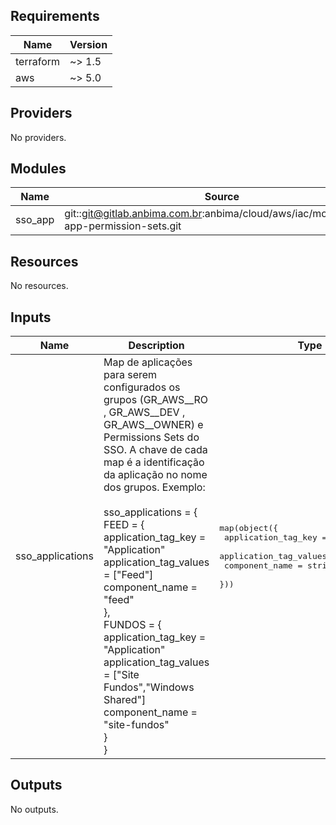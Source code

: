 <!-- BEGIN_TF_DOCS -->
## Requirements

| Name | Version |
|------|---------|
| terraform | ~> 1.5 |
| aws | ~> 5.0 |

## Providers

No providers.

## Modules

| Name | Source | Version |
|------|--------|---------|
| sso\_app | git::git@gitlab.anbima.com.br:anbima/cloud/aws/iac/modules/sso-app-permission-sets.git | main |

## Resources

No resources.

## Inputs

| Name | Description | Type | Default | Required |
|------|-------------|------|---------|:--------:|
| sso\_applications | Map de aplicações para serem configurados os grupos (GR\_AWS\_<APLICACAO>\_RO , GR\_AWS\_<APLICACAO>\_DEV , GR\_AWS\_<APLICACAO>\_OWNER) e Permissions Sets do SSO. A chave de cada map é a identificação da aplicação no nome dos grupos. Exemplo:<br/><br/>  sso\_applications =  {<br/>    FEED = {<br/>      application\_tag\_key    = "Application"<br/>      application\_tag\_values = ["Feed"]<br/>      component\_name         = "feed"<br/>    },<br/>    FUNDOS = {<br/>      application\_tag\_key    = "Application"<br/>      application\_tag\_values = ["Site Fundos","Windows Shared"]<br/>      component\_name         = "site-fundos"<br/>    }<br/>  } | <pre>map(object({<br/>    application_tag_key    = string<br/>    application_tag_values = list(string)<br/>    component_name         = string<br/>  }))</pre> | `{}` | no |

## Outputs

No outputs.
<!-- END_TF_DOCS -->